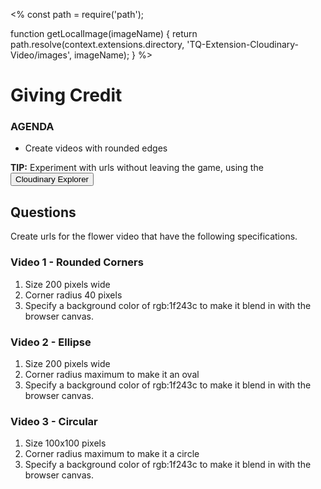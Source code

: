 <%
const path = require('path');

function getLocalImage(imageName) {
return path.resolve(context.extensions.directory,
'TQ-Extension-Cloudinary-Video/images', imageName);
}
%>
# Giving Credit
<div class="aside">
    <h3>AGENDA</h3>
    <ul>
      <li>Create videos with rounded edges</li>
    </ul>
</div>

<b>TIP:</b> Experiment with urls without leaving the game, using the <button onclick='window.CloudinaryBrowser.showUrlExplorer();'>Cloudinary Explorer</button>

## <a name="questions">Questions</a>
Create urls for the flower video that have the following specifications.

### Video 1 - Rounded Corners
1. Size 200 pixels wide
2. Corner radius 40 pixels
3. Specify a background color of rgb:1f243c to make it blend in with the browser canvas.

### Video 2 - Ellipse

1. Size 200 pixels wide
2. Corner radius maximum to make it an oval
3. Specify a background color of rgb:1f243c to make it blend in with the browser canvas.

### Video 3 - Circular

1. Size 100x100 pixels
2. Corner radius maximum to make it a circle
3. Specify a background color of rgb:1f243c to make it blend in with the browser canvas.
